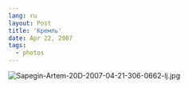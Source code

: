 ```yaml
---
lang: ru
layout: Post
title: 'Кремль'
date: Apr 22, 2007
tags:
  - photos
---
```


![Sapegin-Artem-20D-2007-04-21-306-0662-lj.jpg](upload://Sapegin-Artem-20D-2007-04-21-306-0662-lj.jpg)
